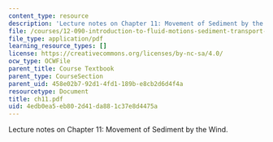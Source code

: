 ```yaml
---
content_type: resource
description: 'Lecture notes on Chapter 11: Movement of Sediment by the Wind.'
file: /courses/12-090-introduction-to-fluid-motions-sediment-transport-and-current-generated-sedimentary-structures-fall-2006/4edb0ea5eb802d41da881c37e8d4475a_ch11.pdf
file_type: application/pdf
learning_resource_types: []
license: https://creativecommons.org/licenses/by-nc-sa/4.0/
ocw_type: OCWFile
parent_title: Course Textbook
parent_type: CourseSection
parent_uid: 458e02b7-92d1-4fd1-189b-e8cb2d6d4f4a
resourcetype: Document
title: ch11.pdf
uid: 4edb0ea5-eb80-2d41-da88-1c37e8d4475a
---
```

Lecture notes on Chapter 11: Movement of Sediment by the Wind.